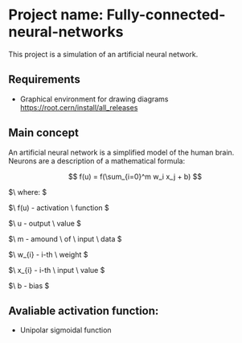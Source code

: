 # Project name: Fully-connected-neural-networks

This project is a simulation of an artificial neural network.

## Requirements

- Graphical environment for drawing diagrams https://root.cern/install/all_releases

## Main concept

An artificial neural network is a simplified model of the human brain. Neurons are a description of a mathematical formula:

$$ f(u) = f(\sum_{i=0}^m w_i x_j + b) $$

$\ where: \$

$\ f(u) - activation \\ function \$

$\ u - output \\ value \$

$\ m - amound \\ of \\ input \\ data \$

$\ w_{i} - i-th \\ weight \$

$\ x_{i} - i-th \\ input \\ value \$

$\ b - bias \$

## Avaliable activation function:
- Unipolar sigmoidal function
